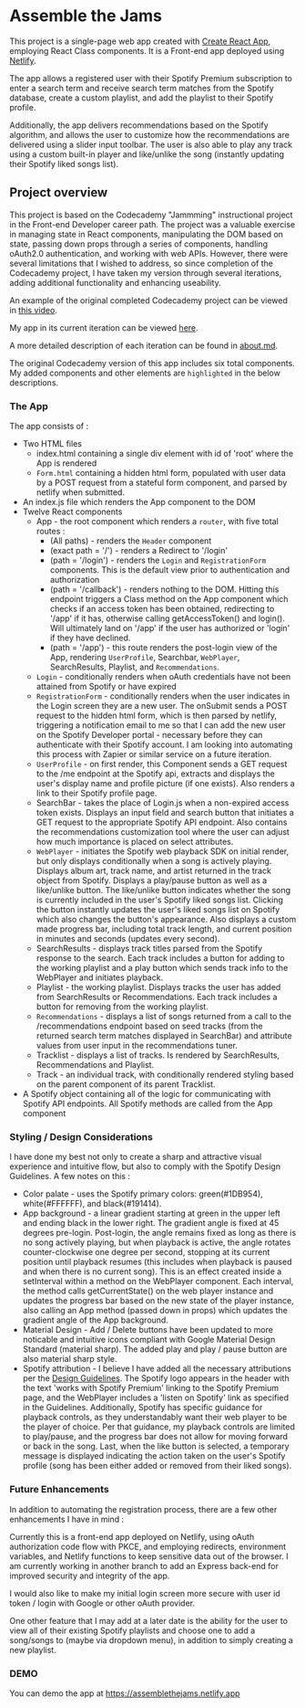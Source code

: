 # Assemble the Jams

This project is a single-page web app created with [Create React App](https://create-react-app.dev/), employing React Class components.  It is a Front-end app deployed using [Netlify](https://www.netlify.com/).

The app allows a registered user with their Spotify Premium subscription to enter a search term and receive search term matches from the Spotify database, create a custom playlist, and add the playlist to their Spotify profile. 

Additionally, the app delivers recommendations based on the Spotify algorithm, and allows the user to customize how the recommendations are delivered using a slider input toolbar. The user is also able to play any track using a custom built-in player and like/unlike the song (instantly updating their Spotify liked songs list).

## Project overview

This project is based on the Codecademy "Jammming" instructional project in the Front-end Developer career path.  The project was a valuable exercise in managing state in React components, manipulating the DOM based on state, passing down props through a series of components, handling oAuth2.0 authentication, and working with web APIs.  However, there were several limitations that I wished to address, so since completion of the Codecademy project, I have taken my version through several iterations, adding additional functionality and enhancing useability.

An example of the original completed Codecademy project can be viewed in [this video](https://youtu.be/yn0o9YVAzNY).

My app in its current iteration can be viewed [here](https://youtu.be/fMgUQI0HRTk).

A more detailed description of each iteration can be found in [about.md](https://github.com/sds-smith/assemble-the-jams/blob/main/about.md).

The original Codecademy version of this app includes six total components.  My added components and other elements are `highlighted` in the below descriptions.

### The App

The app consists of :

  * Two HTML files
    - index.html containing a single div element with id of 'root' where the App is rendered
    - `Form.html` containing a hidden html form, populated with user data by a POST request from a stateful form component, and parsed by netlify when submitted.
  * An index.js file which renders the App component to the DOM
  * Twelve React components 
    - App - the root component which renders a `router`, with five total routes : 
        + (All paths) - renders the `Header` component
        + (exact path = '/') - renders a Redirect to '/login'
        + (path = '/login') - renders the `Login` and `RegistrationForm` components.  This is the default view prior to authentication and authorization
        + (path = '/callback') - renders nothing to the DOM.  Hitting this endpoint triggers a Class method on the App component which checks if an access token has been obtained, redirecting to '/app' if it has, otherwise calling getAccessToken() and login(). Will ultimately land on '/app' if the user has authorized or 'login' if they have declined.
        + (path = '/app') - this route renders the post-login view of the App, rendering `UserProfile`, Searchbar, `WebPlayer`, SearchResults, Playlist, and `Recommendations`.
    - `Login` - conditionally renders when oAuth credentials have not been attained from Spotify or have expired
    - `RegistrationForm` - conditionally renders when the user indicates in the Login screen they are a new user. The onSubmit sends a POST request to the hidden html form, which is then parsed by netlify, triggering a notification email to me so that I can add the new user on the Spotify Developer portal - necessary before they can authenticate with their Spotify account. I am looking into automating this process with Zapier or similar service on a future iteration.
    - `UserProfile` - on first render, this Component sends a GET request to the /me endpoint at the Spotify api, extracts and displays the user's display name and profile picture (if one exists).  Also renders a link to their Spotify profile page.
    - SearchBar - takes the place of Login.js when a non-expired access token exists.  Displays an input field and search button that initiates a GET request to the appropriate Spotify API endpoint. Also contains the recommendations customization tool where the user can adjust how much importance is placed on select attributes.
    - `WebPlayer` - initiates the Spotify web playback SDK on initial render, but only displays conditionally when a song is actively playing.  Displays album art, track name, and artist returned in the track object from Spotify.  Displays a play/pause button as well as a like/unlike button.  The like/unlike button indicates whether the song is currently included in the user's Spotify liked songs list.  Clicking the button instantly updates the user's liked songs list on Spotify which also changes the button's appearance. Also displays a custom made progress bar, including total track length, and current position in minutes and seconds (updates every second).
    - SearchResults - displays track titles parsed from the Spotify response to the search.  Each track includes a button for adding to the working playlist and a play button which sends track info to the WebPlayer and initiates playback.
    - Playlist - the working playlist.  Displays tracks the user has added from SearchResults or Recommendations.  Each track includes a button for removing from the working playlist.
    - `Recommendations` - displays a list of songs returned from a call to the /recommendations endpoint based on seed tracks (from the returned search term matches displayed in SearchBar) and attribute values from user input in the recommendations tuner.
    - Tracklist - displays a list of tracks.  Is rendered by SearchResults, Recommendations and Playlist.
    - Track - an individual track, with conditionally rendered styling based on the parent component of its parent Tracklist.  
  * A Spotify object containing all of the logic for communicating with Spotify API endpoints.  All Spotify methods are called from the App component

### Styling / Design Considerations

I have done my best not only to create a sharp and attractive visual experience and intuitive flow, but also to comply with the Spotify Design Guidelines.  A few notes on this :

  * Color palate - uses the Spotify primary colors: green(#1DB954), white(#FFFFFF), and black(#191414).
  * App background - a linear gradient starting at green in the upper left and ending black in the lower right.  The gradient angle is fixed at 45 degrees pre-login.  Post-login, the angle remains fixed as long as there is no song actively playing, but when playback is active, the angle rotates counter-clockwise one degree per second, stopping at its current position until playback resumes (this includes when playback is paused and when there is no current song).  This is an effect created inside a setInterval within a method on the WebPlayer component.  Each interval, the method calls getCurrentState() on the web player instance and updates the progress bar based on the new state of the player instance, also calling an App method (passed down in props) which updates the gradient angle of the App background.
  * Material Design - Add / Delete buttons have been updated to more noticable and intuitive icons compliant with Google Material Design Standard (material sharp).  The added play and play / pause button are also material sharp style.
  * Spotify attribution - I believe I have added all the necessary attributions per the [Design Guidelines](https://developer.spotify.com/documentation/general/design-and-branding/).  The Spotify logo appears in the header with the text 'works with Spotify Premium' linking to the Spotify Premium page, and the WebPlayer includes a 'listen on Spotify' link as specified in the Guidelines.  Additionally, Spotify has specific guidance for playback controls, as they understandably want their web player to be the player of choice. Per that guidance, my playback controls are limited to play/pause, and the progress bar does not allow for moving forward or back in the song. Last, when the like button is selected, a temporary message is displayed indicating the action taken on the user's Spotify profile (song has been either added or removed from their liked songs).

### Future Enhancements

In addition to automating the registration process, there are a few other enhancements I have in mind : 

Currently this is a front-end app deployed on Netlify, using oAuth authorization code flow with PKCE, and employing redirects, environment variables, and Netlify functions to keep sensitive data out of the browser.  I am currently working in another branch to add an Express back-end for improved security and integrity of the app.

I would also like to make my initial login screen more secure with user id token / login with Google or other oAuth provider.

One other feature that I may add at a later date is the ability for the user to view all of their existing Spotify playlists and choose one to add a song/songs to (maybe via dropdown menu), in addition to simply creating a new playlist.

### DEMO

You can demo the app at https://assemblethejams.netlify.app

